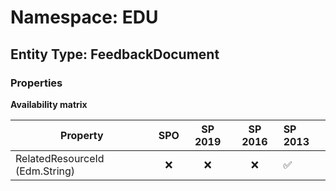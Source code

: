 # Namespace: EDU

## Entity Type: FeedbackDocument

### Properties

**Availability matrix**

Property | SPO | SP 2019 | SP 2016 | SP 2013
----------|:---:|:-------:|:-------:|:-------
RelatedResourceId (Edm.String) | ❌ | ❌ | ❌ | ✅


